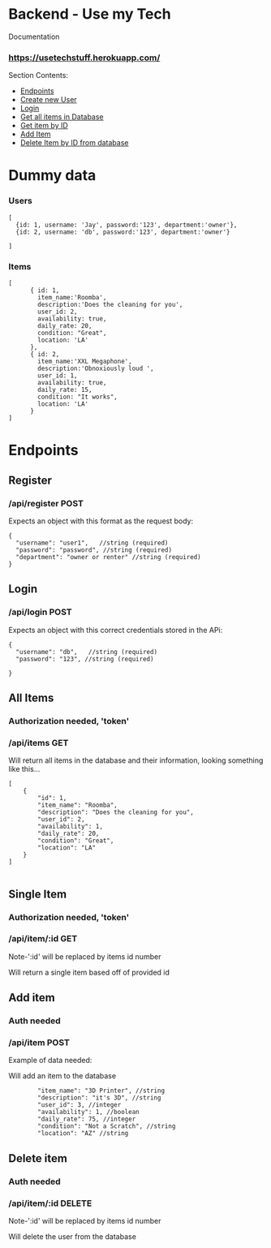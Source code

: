 # Backend - Use my Tech

Documentation
### https://usetechstuff.herokuapp.com/

Section Contents:

- [Endpoints](#endpoints)
- [Create new User](#Register)
- [Login](#Login)
- [Get all items in Database](#All-Items)
- [Get item by ID](#Single-Item)
- [Add Item](#Add-Item)
- [Delete Item by ID from database](#Delete-Item)


# Dummy data

### Users
```
[
  {id: 1, username: 'Jay', password:'123', department:'owner'},
  {id: 2, username: 'db', password:'123', department:'owner'}

]

```

### Items

```
[
      { id: 1, 
        item_name:'Roomba', 
        description:'Does the cleaning for you',
        user_id: 2,
        availability: true,
        daily_rate: 20,
        condition: "Great",
        location: 'LA'
      },
      { id: 2, 
        item_name:'XXL Megaphone', 
        description:'Obnoxiously loud ',
        user_id: 1,
        availability: true,
        daily_rate: 15,
        condition: "It works",
        location: 'LA'
      }
]
```

# Endpoints

## Register



### /api/register POST

Expects an object with this format as the request body:

```
{
  "username": "user1",   //string (required)
  "password": "password", //string (required)
  "department": "owner or renter" //string (required)
}
```

## Login


 
### /api/login POST

Expects an object with this correct credentials stored in the APi:

```
{
  "username": "db",   //string (required)
  "password": "123", //string (required)

}
```

## All Items

### Authorization needed, 'token'



### /api/items GET

Will return all items in the database and their information, looking something like this...

```
[
    {
        "id": 1,
        "item_name": "Roomba",
        "description": "Does the cleaning for you",
        "user_id": 2,
        "availability": 1,
        "daily_rate": 20,
        "condition": "Great",
        "location": "LA"
    }
]


```



## Single Item

### Authorization needed, 'token'



### /api/item/:id GET
 
 Note-':id' will be replaced by items id number

Will return a single item based off of provided id


## Add item

### Auth needed


### /api/item POST

Example of data needed:

Will add an item to the database

```
        "item_name": "3D Printer", //string
        "description": "it's 3D", //string
        "user_id": 3, //integer
        "availability": 1, //boolean
        "daily_rate": 75, //integer
        "condition": "Not a Scratch", //string
        "location": "AZ" //string
```

## Delete item

### Auth needed


### /api/item/:id DELETE

Note-':id' will be replaced by items id number

Will delete the user from the database
